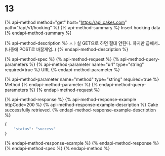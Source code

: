 # 13

{% api-method method="get" host="https://api.cakes.com" path="/api/v1/hooking" %}
{% api-method-summary %}
Insert hooking data
{% endapi-method-summary %}

{% api-method-description %}
ㅅㅏ실 GET으로 하면 절대 안된다. 하지만 급해서..\(나중에 POST로 바꿀게염..\)
{% endapi-method-description %}

{% api-method-spec %}
{% api-method-request %}
{% api-method-query-parameters %}
{% api-method-parameter name="url" type="string" required=true %}
URL
{% endapi-method-parameter %}

{% api-method-parameter name="method" type="string" required=true %}
Method
{% endapi-method-parameter %}
{% endapi-method-query-parameters %}
{% endapi-method-request %}

{% api-method-response %}
{% api-method-response-example httpCode=200 %}
{% api-method-response-example-description %}
Cake successfully retrieved.
{% endapi-method-response-example-description %}

```javascript
{
    "status": "success"
}
```
{% endapi-method-response-example %}
{% endapi-method-response %}
{% endapi-method-spec %}
{% endapi-method %}



